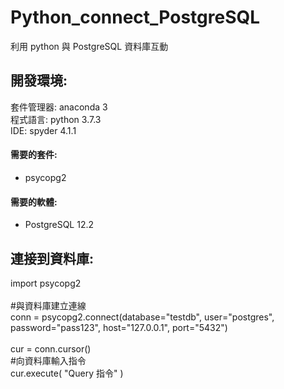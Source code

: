 # Python_connect_PostgreSQL
利用 python 與 PostgreSQL 資料庫互動</br>

<h2>開發環境:</h2>
套件管理器: anaconda 3</br>
程式語言: python 3.7.3</br>
IDE: spyder 4.1.1</br>
<h4>需要的套件: </h4>
<ul>
<li>psycopg2</li>
</ul>

<h4>需要的軟體: </h4>
<ul>
<li>PostgreSQL 12.2</li>
</ul>

<h2>連接到資料庫:</h2>
<div>
  import psycopg2</br></br>
  #與資料庫建立連線</br>
  conn = psycopg2.connect(database="testdb", user="postgres", password="pass123", host="127.0.0.1", port="5432")</br></br>
  cur = conn.cursor()</br>
  #向資料庫輸入指令</br>
  cur.execute( "Query 指令" )</br></br>
</div>
